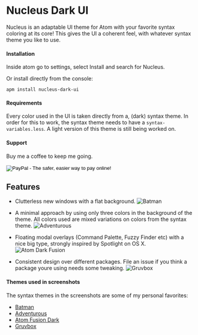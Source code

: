 # Nucleus Dark UI

Nucleus is an adaptable UI theme for Atom with your favorite syntax coloring at its core! This gives the UI a coherent feel, with whatever syntax theme you like to use.

#### Installation
Inside atom go to settings, select Install and search for Nucleus.

Or install directly from the console:

`apm install nucleus-dark-ui`

#### Requirements
Every color used in the UI is taken directly from a, (dark) syntax theme. In order for this to work, the syntax theme needs to have a `syntax-variables.less`. A light version of this theme is still being worked on.

#### Support
Buy me a coffee to keep me going.

<form action="https://www.paypal.com/cgi-bin/webscr" method="post" target="_top">
<input type="hidden" name="cmd" value="_s-xclick">
<input type="hidden" name="hosted_button_id" value="2BK3XJBRQ7YJ6">
<input type="image" src="https://www.paypalobjects.com/en_US/i/btn/btn_donate_SM.gif" border="0" name="submit" alt="PayPal - The safer, easier way to pay online!">
<img alt="" border="0" src="https://www.paypalobjects.com/en_US/i/scr/pixel.gif" width="1" height="1">
</form>



## Features
- Clutterless new windows with a flat background.
![Batman](http://i.imgur.com/UwUUFjn.png)

- A minimal approach by using only three colors in the background of the theme. All colors used are mixed variations on colors from the syntax theme.
![Adventurous](http://i.imgur.com/W7hTSoL.png)

- Floating modal overlays (Command Palette, Fuzzy Finder etc) with a nice big type, strongly inspired by Spotlight on OS X.
![Atom Dark Fusion](http://i.imgur.com/HHlJWon.png)

- Consistent design over different packages. File an issue if you think a package youre using needs some tweaking.
![Gruvbox](http://i.imgur.com/YFQE5zY.png)

#### Themes used in screenshots
The syntax themes in the screenshots are some of my personal favorites:
- [Batman](https://atom.io/themes/batman-syntax)
- [Adventurous](https://atom.io/themes/adventurous-syntax)
- [Atom Fusion Dark](https://atom.io/themes/atom-dark-fusion-syntax)
- [Gruvbox](https://atom.io/themes/gruvbox)
